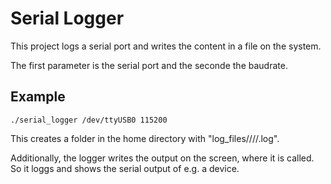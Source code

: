 # Serial Logger
This project logs a serial port and writes the content in a file on the system.

The first parameter is the serial port and the seconde the baudrate.

## Example
```text
./serial_logger /dev/ttyUSB0 115200
```

This creates a folder in the home directory with "log_files/<YEAR>/<YEAR-MONTH>/<YEAR-MONTH-DAY>/<HHMM>.log".

Additionally, the logger writes the output on the screen, where it is called. So it loggs and shows the serial output of e.g. a device.
